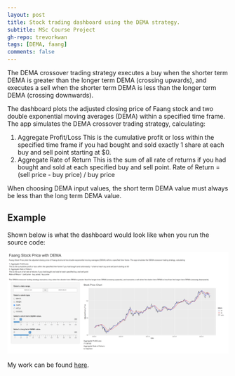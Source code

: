 ```yaml
---
layout: post
title: Stock trading dashboard using the DEMA strategy.
subtitle: MSc Course Project
gh-repo: trevorkwan
tags: [DEMA, faang]
comments: false
---
```


The DEMA crossover trading strategy executes a buy when the shorter term DEMA is greater than the longer term DEMA (crossing upwards), and executes a sell when the shorter term DEMA is less than the longer term DEMA (crossing downwards).

The dashboard plots the adjusted closing price of Faang stock and two double exponential moving averages (DEMA) within a specified time frame. The app simulates the DEMA crossover trading strategy, calculating:

1. Aggregate Profit/Loss
This is the cumulative profit or loss within the specified time frame if you had bought and sold exactly 1 share at each buy and sell point starting at $0.
2. Aggregate Rate of Return
This is the sum of all rate of returns if you had bought and sold at each specified buy and sell point.
Rate of Return = (sell price - buy price) / buy price

When choosing DEMA input values, the short term DEMA value must always be less than the long term DEMA value.

## Example
Shown below is what the dashboard would look like when you run the source code:

![alt text](https://raw.githubusercontent.com/trevorkwan/trevorkwan.github.io/master/assets/img/dema_faang_pic.png)

My work can be found [here](https://github.com/trevorkwan/Stock-Trading-Strategy-Project-STAT-545).
